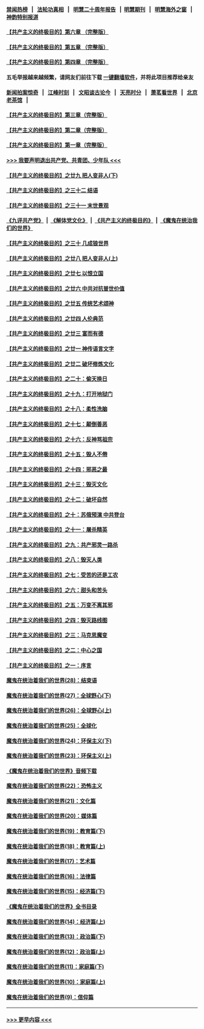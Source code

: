 #### [禁闻热榜](热点新闻.md?=0)  &nbsp;&nbsp;|&nbsp;&nbsp; [法轮功真相](https://github.com/gfw-breaker/truth/blob/master/README.md?=0) &nbsp;&nbsp;|&nbsp;&nbsp; [明慧二十周年报告](https://github.com/gfw-breaker/mh-reports/blob/master/README.md?=0) &nbsp;&nbsp;|&nbsp;&nbsp;[明慧期刊](https://github.com/gfw-breaker/mh-qikan) &nbsp;&nbsp;|&nbsp;&nbsp; [明慧海外之窗](https://github.com/gfw-breaker/mh-news/blob/master/README.md?=0) &nbsp;&nbsp;|&nbsp;&nbsp; [神韵特别报道](https://github.com/gfw-breaker/mh-news/blob/master/shenyun.md?=0)
#### [【共产主义的终极目的】第六章 （完整版）](../pages/nsc422/n11428913.md?t=02281102) 
#### [【共产主义的终极目的】第五章 （完整版）](../pages/nsc422/n11428912.md?t=02281102) 
#### [【共产主义的终极目的】第四章 （完整版）](../pages/nsc422/n11428907.md?t=02281102) 
#### 五毛举报越来越频繁，请网友们前往下载 [一键翻墙软件](https://github.com/gfw-breaker/ssr-accounts)，并将此项目推荐给亲友
#### [新闻拍案惊奇](https://github.com/gfw-breaker/banned-news/blob/master/pages/link4.md) &nbsp;&nbsp;|&nbsp;&nbsp; [江峰时刻](https://github.com/gfw-breaker/banned-news/blob/master/pages/link4.md) &nbsp;&nbsp;|&nbsp;&nbsp; [文昭谈古论今](https://github.com/gfw-breaker/banned-news/blob/master/pages/link4.md) &nbsp;&nbsp;|&nbsp;&nbsp; [天亮时分](https://github.com/gfw-breaker/banned-news/blob/master/pages/link4.md) &nbsp;&nbsp;|&nbsp;&nbsp; [萧茗看世界](https://github.com/gfw-breaker/banned-news/blob/master/pages/link4.md) &nbsp;&nbsp;|&nbsp;&nbsp; [北京老茶馆](https://github.com/gfw-breaker/banned-news/blob/master/pages/link4.md) &nbsp;&nbsp;|&nbsp;&nbsp; 
#### [【共产主义的终极目的】第三章（完整版）](../pages/nsc422/n11428848.md?t=02281102) 
#### [【共产主义的终极目的】第二章（完整版）](../pages/nsc422/n11428831.md?t=02281102) 
#### [【共产主义的终极目的】第一章（完整版）](../pages/nsc422/n11417651.md?t=02281102) 
#### [>>> 我要声明退出共产党、共青团、少年队 <<<](https://github.com/begood0513/goodnews/blob/master/quit/letter.md) 
#### [【共产主义的终极目的】之廿九 把人变非人(下)](../pages/nsc422/n11344140.md?t=02281102) 
#### [【共产主义的终极目的】之三十二 结语](../pages/nsc422/n11360535.md?t=02281102) 
#### [【共产主义的终极目的】之三十一 末世景观](../pages/nsc422/n11351129.md?t=02281102) 
#### [《九评共产党》](https://github.com/begood0513/9ping.md/blob/master/README.md) &nbsp;|&nbsp; [《解体党文化》](../../../../jtdwh.md/blob/master/README.md)  &nbsp;|&nbsp; [《共产主义的终极目的》](../../../../gczydzjmd.md/blob/master/README.md) &nbsp;|&nbsp; [《魔鬼在统治我们的世界》](../../../../mgztzwmdsj.md/blob/master/README.md) 
#### [【共产主义的终极目的】之三十 几成狼世界](../pages/nsc422/n11348280.md?t=02281102) 
#### [【共产主义的终极目的】之廿八 把人变非人(上)](../pages/nsc422/n11340492.md?t=02281102) 
#### [【共产主义的终极目的】之廿七 以恨立国](../pages/nsc422/n11336944.md?t=02281102) 
#### [【共产主义的终极目的】之廿六 中共对抗普世价值](../pages/nsc422/n11324785.md?t=02281102) 
#### [【共产主义的终极目的】之廿五 传统艺术颂神](../pages/nsc422/n11296396.md?t=02281102) 
#### [【共产主义的终极目的】之廿四 人伦典范](../pages/nsc422/n11296397.md?t=02281102) 
#### [【共产主义的终极目的】之廿三 富而有德](../pages/nsc422/n11283598.md?t=02281102) 
#### [【共产主义的终极目的】之廿一 神传语言文字](../pages/nsc422/n11263265.md?t=02281102) 
#### [【共产主义的终极目的】之廿二 破坏修炼文化](../pages/nsc422/n11245728.md?t=02281102) 
#### [【共产主义的终极目的】之二十：偷天换日](../pages/nsc422/n11238846.md?t=02281102) 
#### [【共产主义的终极目的】之十九：打开地狱门](../pages/nsc422/n11206376.md?t=02281102) 
#### [【共产主义的终极目的】之十八：柔性洗脑](../pages/nsc422/n11199994.md?t=02281102) 
#### [【共产主义的终极目的】之十七：颠倒善恶](../pages/nsc422/n11179782.md?t=02281102) 
#### [【共产主义的终极目的】之十六：反神骂祖宗](../pages/nsc422/n11166798.md?t=02281102) 
#### [【共产主义的终极目的】之十五：毁人不倦](../pages/nsc422/n11166792.md?t=02281102) 
#### [【共产主义的终极目的】之十四：邪恶之最](../pages/nsc422/n11150249.md?t=02281102) 
#### [【共产主义的终极目的】之十三：毁灭文化](../pages/nsc422/n11135227.md?t=02281102) 
#### [【共产主义的终极目的】之十二：破坏自然](../pages/nsc422/n11135214.md?t=02281102) 
#### [【共产主义的终极目的】之十：苏俄预演 中共登台](../pages/nsc422/n11118424.md?t=02281102) 
#### [【共产主义的终极目的】之十一：屠杀精英](../pages/nsc422/n11118442.md?t=02281102) 
#### [【共产主义的终极目的】之九：共产邪灵一路杀](../pages/nsc422/n11114139.md?t=02281102) 
#### [【共产主义的终极目的】之八：毁灭人类](../pages/nsc422/n11108503.md?t=02281102) 
#### [【共产主义的终极目的】之七：受苦的还是工农](../pages/nsc422/n11101809.md?t=02281102) 
#### [【共产主义的终极目的】之六：甜头和苦头](../pages/nsc422/n11096971.md?t=02281102) 
#### [【共产主义的终极目的】之五：万变不离其邪](../pages/nsc422/n11091285.md?t=02281102) 
#### [【共产主义的终极目的】之四：毁灭路线图](../pages/nsc422/n11086284.md?t=02281102) 
#### [【共产主义的终极目的】之三：马克思魔变](../pages/nsc422/n11061941.md?t=02281102) 
#### [【共产主义的终极目的】之二：中心之国](../pages/nsc422/n11047728.md?t=02281102) 
#### [【共产主义的终极目的】之一：序言](../pages/nsc422/n11086077.md?t=02281102) 
#### [魔鬼在统治着我们的世界(28)：结束语](../pages/nsc422/n10936246.md?t=02281102) 
#### [魔鬼在统治着我们的世界(27)：全球野心(下)](../pages/nsc422/n10928319.md?t=02281102) 
#### [魔鬼在统治着我们的世界(26)：全球野心(上)](../pages/nsc422/n10900318.md?t=02281102) 
#### [魔鬼在统治着我们的世界(25)：全球化](../pages/nsc422/n10788205.md?t=02281102) 
#### [魔鬼在统治着我们的世界(24)：环保主义(下)](../pages/nsc422/n10695307.md?t=02281102) 
#### [魔鬼在统治着我们的世界(23)：环保主义(上)](../pages/nsc422/n10688613.md?t=02281102) 
#### [《魔鬼在统治着我们的世界》音频下载](../pages/nsc422/n10635553.md?t=02281102) 
#### [魔鬼在统治着我们的世界(22)：恐怖主义](../pages/nsc422/n10614727.md?t=02281102) 
#### [魔鬼在统治着我们的世界(21)：文化篇](../pages/nsc422/n10597706.md?t=02281102) 
#### [魔鬼在统治着我们的世界(20)：媒体篇](../pages/nsc422/n10586579.md?t=02281102) 
#### [魔鬼在统治着我们的世界(19)：教育篇(下)](../pages/nsc422/n10564808.md?t=02281102) 
#### [魔鬼在统治着我们的世界(18)：教育篇(上)](../pages/nsc422/n10526970.md?t=02281102) 
#### [魔鬼在统治着我们的世界(17)：艺术篇](../pages/nsc422/n10499093.md?t=02281102) 
#### [魔鬼在统治着我们的世界(16)：法律篇](../pages/nsc422/n10485969.md?t=02281102) 
#### [魔鬼在统治着我们的世界(15)：经济篇(下)](../pages/nsc422/n10469975.md?t=02281102) 
#### [《魔鬼在统治着我们的世界》全书目录](../pages/nsc422/n10464261.md?t=02281102) 
#### [魔鬼在统治着我们的世界(14)：经济篇(上)](../pages/nsc422/n10457370.md?t=02281102) 
#### [魔鬼在统治着我们的世界(13)：政治篇(下)](../pages/nsc422/n10448270.md?t=02281102) 
#### [魔鬼在统治着我们的世界(12)：政治篇(上)](../pages/nsc422/n10444576.md?t=02281102) 
#### [魔鬼在统治着我们的世界(11)：家庭篇(下)](../pages/nsc422/n10440961.md?t=02281102) 
#### [魔鬼在统治着我们的世界(10)：家庭篇(上)](../pages/nsc422/n10435448.md?t=02281102) 
#### [魔鬼在统治着我们的世界(9)：信仰篇](../pages/nsc422/n10432159.md?t=02281102) 

----
#### [ >>> 更早内容 <<< ](../indexes/nsc422-earlier.md)
